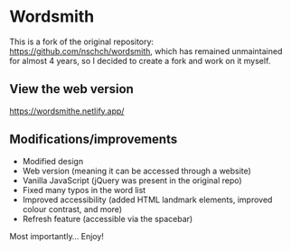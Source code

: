 # Wordsmith

This is a fork of the original repository: https://github.com/nschch/wordsmith, which has remained unmaintained for almost 4 years, so I decided to create a fork and work on it myself.

## View the web version
https://wordsmithe.netlify.app/

## Modifications/improvements
- Modified design
- Web version (meaning it can be accessed through a website)
- Vanilla JavaScript (jQuery was present in the original repo)
- Fixed many typos in the word list
- Improved accessibility (added HTML landmark elements, improved colour contrast, and more) 
- Refresh feature (accessible via the spacebar)

Most importantly… Enjoy!
